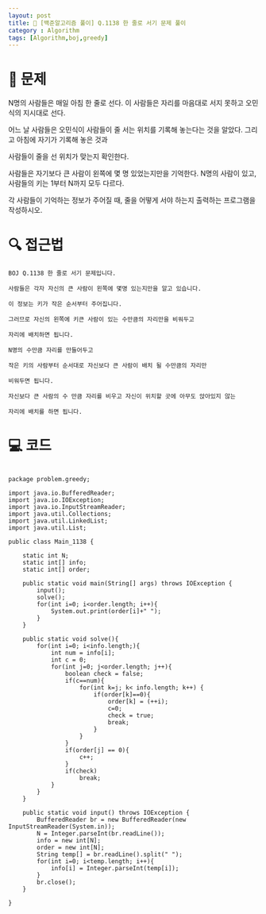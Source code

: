```yaml
---
layout: post
title: 📖 [백준알고리즘 풀이] Q.1138 한 줄로 서기 문제 풀이
category : Algorithm
tags: [Algorithm,boj,greedy]
---
```

# 📖 문제
N명의 사람들은 매일 아침 한 줄로 선다. 이 사람들은 자리를 마음대로 서지 못하고 오민식의 지시대로 선다.

어느 날 사람들은 오민식이 사람들이 줄 서는 위치를 기록해 놓는다는 것을 알았다. 그리고 아침에 자기가 기록해 놓은 것과

사람들이 줄을 선 위치가 맞는지 확인한다.

사람들은 자기보다 큰 사람이 왼쪽에 몇 명 있었는지만을 기억한다. N명의 사람이 있고, 사람들의 키는 1부터 N까지 모두 다르다.

각 사람들이 기억하는 정보가 주어질 때, 줄을 어떻게 서야 하는지 출력하는 프로그램을 작성하시오.

# 🔍 접근법
    BOJ Q.1138 한 줄로 서기 문제입니다.
    
    사람들은 각자 자신의 큰 사람이 왼쪽에 몇명 있는지만을 알고 있습니다.
    
    이 정보는 키가 작은 순서부터 주어집니다.
    
    그러므로 자신의 왼쪽에 키큰 사람이 있는 수만큼의 자리만을 비워두고 
    
    자리에 배치하면 됩니다. 
    
    N명의 수만큼 자리를 만들어두고
   
    작은 키의 사람부터 순서대로 자신보다 큰 사람이 배치 될 수만큼의 자리만
    
    비워두면 됩니다.
    
    자신보다 큰 사람의 수 만큼 자리를 비우고 자신이 위치할 곳에 아무도 앉아있지 않는
    
    자리에 배치를 하면 됩니다.  
                
# 💻 코드

```

package problem.greedy;

import java.io.BufferedReader;
import java.io.IOException;
import java.io.InputStreamReader;
import java.util.Collections;
import java.util.LinkedList;
import java.util.List;

public class Main_1138 {

    static int N;
    static int[] info;
    static int[] order;

    public static void main(String[] args) throws IOException {
        input();
        solve();
        for(int i=0; i<order.length; i++){
            System.out.print(order[i]+" ");
        }
    }

    public static void solve(){
        for(int i=0; i<info.length;){
            int num = info[i];
            int c = 0;
            for(int j=0; j<order.length; j++){
                boolean check = false;
                if(c==num){
                    for(int k=j; k< info.length; k++) {
                        if(order[k]==0){
                            order[k] = (++i);
                            c=0;
                            check = true;
                            break;
                        }
                    }
                }
                if(order[j] == 0){
                    c++;
                }
                if(check)
                    break;
            }
        }
    }

    public static void input() throws IOException {
        BufferedReader br = new BufferedReader(new InputStreamReader(System.in));
        N = Integer.parseInt(br.readLine());
        info = new int[N];
        order = new int[N];
        String temp[] = br.readLine().split(" ");
        for(int i=0; i<temp.length; i++){
            info[i] = Integer.parseInt(temp[i]);
        }
        br.close();
    }

}


```